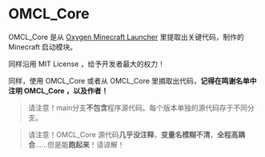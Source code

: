 # OMCL_Core

OMCL_Core 是从 [Oxygen Minecraft Launcher](https://github.com/Hill23333/OxygenMinecraftLauncher "Oxygen Minecraft Launcher") 里提取出关键代码，制作的 Minecraft 启动模块。

同样沿用 MIT License ，给予开发者最大的权力！

同样，使用 OMCL_Core 或者从 OMCL_Core 里摘取出代码，**记得在鸣谢名单中注明 OMCL_Core ，以及作者！**

>请注意！main分支**不包含**程序源代码。每个版本单独的源代码存于不同分支。

>请注意！OMCL_Core 源代码**几乎没注释**，**变量名模糊不清**，**全程高耦合**……但是能**跑起来**！请谅解！
